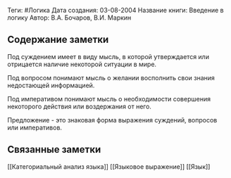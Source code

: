 Теги: #Логика
Дата создания: 03-08-2004
Название книги: Введение в логику
Автор: В.А. Бочаров, В.И. Маркин
## Содержание заметки
Под суждением имеет в виду мысль, в которой утверждается или отрицается наличие некоторой ситуации в мире.

Под вопросом понимают мысль о желании восполнить свои знания недостающей информацией.

Под императивом понимают мысль о необходимости совершения некоторого действия или воздержания от него.

Предложение - это знаковая форма выражения суждений, вопросов или императивов.
## Связанные заметки
[[Категориальный анализ языка]]
[[Языковое выражение]]
[[Язык]]